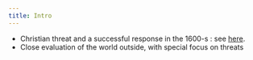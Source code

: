 ```yaml
---
title: Intro
---
```

- Christian threat and a successful response in the 1600-s : see [here](https://sites.google.com/site/hindujapanology/5-rivals/0-christianity).
- Close evaluation of the world outside, with special focus on threats
